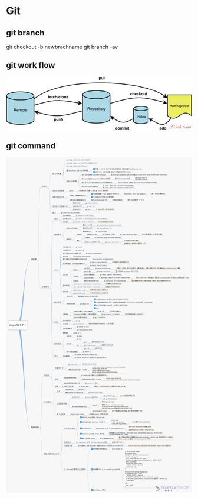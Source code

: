 # Git 

## git branch
git checkout -b newbrachname
git branch -av

## git work flow
![git work flow](img/git.jpg)

## git command
![git command](img/git_overview.jpg)

